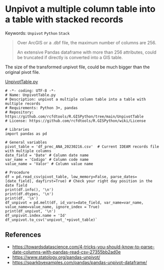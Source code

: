 # Unpivot a multiple column table into a table with stacked records
Keywords: `Unpivot` `Python` `Stack`

> Over ArcGIS or a .dbf file, the maximum number of columns are 256. 
> 
> An extensive Pandas dataframe with more than 256 attributes, could be truncated if directly is converted into a GIS table.

The size of the transformed unpivot file, could be much bigger than the original pivot file. 

[UnpivotTable.py](UnpivotTable.py)

```
# -*- coding: UTF-8 -*-
# Name: UnpivotTable.py
# Description: unpivot a multiple column table into a table with multiple records
# Requirements: Python 3+, pandas
# Repository: https://github.com/rcfdtools/R.GISPython/tree/main/UnpivotTable
# License: https://github.com/rcfdtools/R.GISPython/wiki/License

# Libraries
import pandas as pd

# General variables
pivot_table = 'df_prec_ANA_20230216.csv'  # Current IDEAM records file with multiple columns
date_field = 'Date' # Column date name
var_name = 'Codigo' # Column code name
value_name = 'Valor' # Column value name

# Procedure
df = pd.read_csv(pivot_table, low_memory=False, parse_dates=[date_field], dayfirst=True) # Check your right day position in the date field
print(df.info(), '\n')
print(df.dtypes, '\n')
print(df, '\n')
df_unpivot = pd.melt(df, id_vars=date_field, var_name=var_name, value_name=value_name, ignore_index = True)
print(df_unpivot, '\n')
df_unpivot.index.name = 'Id'
df_unpivot.to_csv('unpivot_'+pivot_table)`
```

## References

* https://towardsdatascience.com/4-tricks-you-should-know-to-parse-date-columns-with-pandas-read-csv-27355bb2ad0e
* https://www.statology.org/pandas-unpivot/
* https://sparkbyexamples.com/pandas/pandas-unpivot-dataframe/

